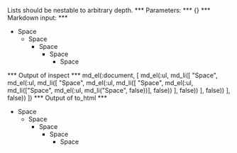 Lists should be nestable to arbitrary depth.
*** Parameters: ***
{}
*** Markdown input: ***
* Space
  * Space
    * Space
      * Space
        * Space

*** Output of inspect ***
md_el(:document, [
	md_el(:ul, md_li([
	"Space",
	md_el(:ul, md_li([
	"Space",
	md_el(:ul, md_li([
	"Space",
	md_el(:ul, md_li(["Space", md_el(:ul, md_li("Space", false))], false))
], false))
], false))
], false))
])
*** Output of to_html ***
<ul>
<li>Space
<ul>
<li>Space
<ul>
<li>Space
<ul>
<li>Space
<ul>
<li>Space</li>
</ul>
</li>
</ul>
</li>
</ul>
</li>
</ul>
</li>
</ul>
